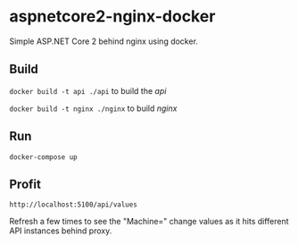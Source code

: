 # aspnetcore2-nginx-docker

Simple ASP.NET Core 2 behind nginx using docker.

## Build

`docker build -t api ./api` to build the *api*

`docker build -t nginx ./nginx` to build *nginx*

## Run
`docker-compose up`

## Profit
`http://localhost:5100/api/values`

Refresh a few times to see the "Machine=<Hostname>" change values as it hits different API instances behind proxy.

